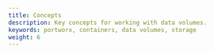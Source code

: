 ```yaml
---
title: Concepts
description: Key concepts for working with data volumes.
keywords: portworx, containers, data volumes, storage
weight: 6
---
```

